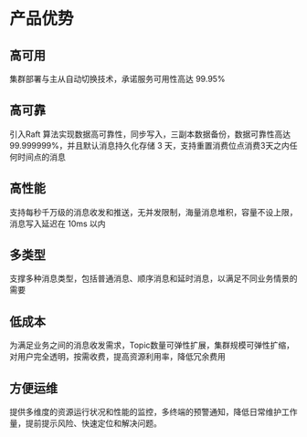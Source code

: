 # 产品优势

## 高可用

集群部署与主从自动切换技术，承诺服务可用性高达 99.95%

## 高可靠

引入Raft 算法实现数据高可靠性，同步写入，三副本数据备份，数据可靠性高达 99.999999%，并且默认消息持久化存储 3 天，支持重置消费位点消费3天之内任何时间点的消息

## 高性能

支持每秒千万级的消息收发和推送，无并发限制，海量消息堆积，容量不设上限，消息写入延迟在 10ms 以内 

## 多类型

支撑多种消息类型，包括普通消息、顺序消息和延时消息，以满足不同业务情景的需要

## 低成本

为满足业务之间的消息收发需求，Topic数量可弹性扩展，集群规模可弹性扩缩，对用户完全透明，按需收费，提高资源利用率，降低冗余费用

## 方便运维

提供多维度的资源运行状况和性能的监控，多终端的预警通知，降低日常维护工作量，提前提示风险、快速定位和解决问题。


